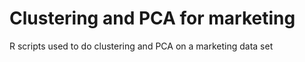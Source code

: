 # Clustering and PCA for marketing
R scripts used to do clustering and PCA on a marketing data set 
